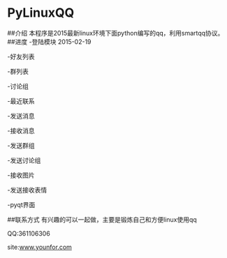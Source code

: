 # PyLinuxQQ
##介绍
本程序是2015最新linux环境下面python编写的qq，利用smartqq协议。
##进度
-登陆模块 2015-02-19

-好友列表

-群列表

-讨论组

-最近联系

-发送消息

-接收消息

-发送群组

-发送讨论组

-接收图片

-发送接收表情

-pyqt界面

##联系方式
有兴趣的可以一起做，主要是锻炼自己和方便linux使用qq

QQ:361106306

site:www.younfor.com
